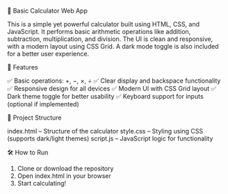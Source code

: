 🔢 Basic Calculator Web App

This is a simple yet powerful calculator built using HTML, CSS, and JavaScript. It performs basic arithmetic operations like addition, subtraction, multiplication, and division. The UI is clean and responsive, with a modern layout using CSS Grid. A dark mode toggle is also included for a better user experience.

🚀 Features

✅ Basic operations: +, −, ×, ÷
✅ Clear display and backspace functionality
✅ Responsive design for all devices
✅ Modern UI with CSS Grid layout
✅ Dark theme toggle for better usability
✅ Keyboard support for inputs (optional if implemented)


📁 Project Structure

index.html – Structure of the calculator
style.css – Styling using CSS (supports dark/light themes)
script.js – JavaScript logic for functionality


🛠 How to Run

1. Clone or download the repository
2. Open index.html in your browser
3. Start calculating!


